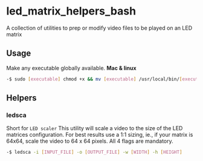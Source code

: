 # led_matrix_helpers_bash

A collection of utilities to prep or modify video files to be played on an LED matrix

## Usage

Make any executable globally available.
**Mac & linux**

```bash
-$ sudo [executable] chmod +x && mv [executable] /usr/local/bin/[executable]
```

## Helpers

### ledsca

Short for `LED scaler` This utility will scale a video to the size of the LED matrices configuration. For best results use a 1:1 sizing,
ie., if your matrix is 64x64, scale the video to 64 x 64 pixels.
All 4 flags are mandatory.

```bash
-$ ledsca -i [INPUT_FILE] -o [OUTPUT_FILE] -w [WIDTH] -h [HEIGHT]
```
